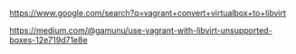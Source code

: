 https://www.google.com/search?q=vagrant+convert+virtualbox+to+libvirt

https://medium.com/@gamunu/use-vagrant-with-libvirt-unsupported-boxes-12e719d71e8e
